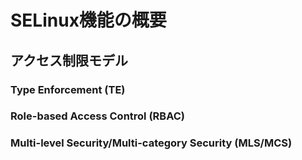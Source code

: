 # SELinux機能の概要
## アクセス制限モデル
### Type Enforcement (TE)
### Role-based Access Control (RBAC)
### Multi-level Security/Multi-category Security (MLS/MCS)

